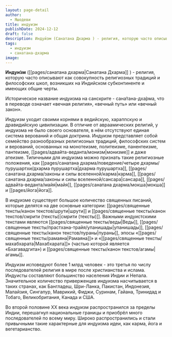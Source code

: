 ```yaml
---
layout: page-detail
author:
  - Яшодеви
title: индуизм
publishDate: 2024-12-12
draft: false
description: Индуи́зм (Санатана Дхарма ) - религия, которую часто описывают как совокупность религиозных традиций и философских школ, возникших на Индийском субконтиненте и имеющих общие черты.
tags:
  - индуизм
  - санатана-дхарма
image:
---
```

**Индуи́зм** ([[pages/санатана дхарма|Санатана Дхарма]] ) - религия, которую часто описывают как совокупность религиозных традиций и философских школ, возникших на Индийском субконтиненте и имеющих общие черты. 

Историческое название индуизма на санскрите - сана́тана-дха́рма, что в переводе означает «вечная религия», «вечный путь» или «вечный закон».

Индуизм уходит своими корнями в ведийскую, хараппскую и дравидийскую цивилизации. В отличие от авраамических религий, у индуизма не было своего основателя, в нём отсутствуют единая система верований и общая доктрина. Индуизм представляет собой семейство разнообразных религиозных традиций, философских систем и верований, основанных на монотеизме, политеизме, панентеизме, пантеизме, [[pages/адвайта-веданта/монизм|монизме]] и даже атеизме. Типичными для индуизма можно признать такие религиозные положения, как [[pages/санатана дхарма/поведение/четыре дхармы/пурушартхи/дхарма пурушартха|дхарма пурушартха]], [[pages/санатана дхарма/законы и силы вселенной/карма|карма]], [[pages/санатана дхарма/законы и силы вселенной/сансара|сансара]], [[pages/адвайта-веданта/майя|майя]], [[pages/санатана дхарма/мокша|мокша]] и [[pages/йога|йога]].

В индуизме существует большое количество священных писаний, которые делятся на две основные категории: [[pages/священные тексты/канон текстов/шрути|шрути]] и [[pages/священные тексты/канон текстов/смрити (тексты)|смрити (тексты)]]. Важными индуистскими текстами являются [[pages/священные тексты/веды|Веды]], [[pages/священные тексты/прастхана-трайя/упанишады|упанишады]], [[pages/священные тексты/канон текстов/пураны|пураны]], эпосы «[[pages/священные тексты/рамаяна|Рамаяна]]» и «[[pages/священные тексты/махабхарата|Махабхарата]]» (частью которой является «Бхагавадгита») и [[pages/священные тексты/канон текстов/агамы|агамы]].

Индуизм исповедуют более 1 млрд человек - это третья по числу последователей религия в мире после христианства и ислама. Индуисты составляют большинство населения Индии и Непала. Значительное количество приверженцев индуизма насчитывается в таких странах, как Бангладеш, Шри-Ланка, Пакистан, Индонезия, Малайзия, Сингапур, Маврикий, Фиджи, Суринам, Гайана, Тринидад и Тобаго, Великобритания, Канада и США.

Во второй половине XX века индуизм распространился за пределы Индии, перешагнул национальные границы и приобрёл много последователей по всему миру. Широко распространились и стали привычными такие характерные для индуизма идеи, как карма, йога и вегетарианство.